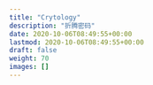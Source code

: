 ```yaml
---
title: "Crytology"
description: "折腾密码"
date: 2020-10-06T08:49:55+00:00
lastmod: 2020-10-06T08:49:55+00:00
draft: false
weight: 70
images: []
---
```

